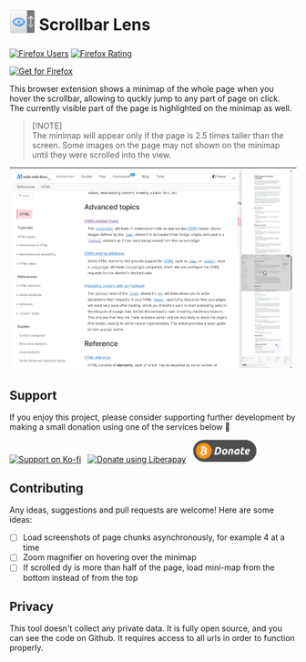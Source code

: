 # <sub><img src="./src/icon.png" height="45" width="45"></sub> Scrollbar Lens

[![Firefox Users](https://img.shields.io/amo/users/scrollbar-lens?color=%23FF6611&label=users)](https://addons.mozilla.org/firefox/addon/scrollbar-lens/)
[![Firefox Rating](https://img.shields.io/amo/stars/scrollbar-lens?color=%23FF6611&label=stars)](https://addons.mozilla.org/firefox/addon/scrollbar-lens/)

<a href="https://addons.mozilla.org/firefox/addon/scrollbar-lens/"><img src="https://user-images.githubusercontent.com/585534/107280546-7b9b2a00-6a26-11eb-8f9f-f95932f4bfec.png" alt="Get for Firefox"></a>

This browser extension shows a minimap of the whole page when you hover the scrollbar, allowing to quckly jump to any part of page on click. The currently visible part of the page is highlighted on the minimap as well. 

> [!NOTE]\
> The minimap will appear only if the page is 2.5 times taller than the screen. Some images on the page may not shown on the minimap until they were scrolled into the view.

| ![Screenshot 1](assets/screenshot.png) |
|-|

## Support
If you enjoy this project, please consider supporting further development by making a small donation using one of the services below 🙏 

<a href="https://ko-fi.com/emvaized"><img src="https://cdn.prod.website-files.com/5c14e387dab576fe667689cf/64f1a9ddd0246590df69ea0b_kofi_long_button_red%25402x-p-800.png" alt="Support on Ko-fi" height="40"></a> &nbsp; <a href="https://liberapay.com/emvaized/donate"><img alt="Donate using Liberapay" src="https://liberapay.com/assets/widgets/donate.svg" height="40"></a> &nbsp; <a href="https://emvaized.github.io/donate/bitcoin/"><img src="https://github.com/emvaized/emvaized.github.io/blob/main/donate/bitcoin/assets/bitcoin-donate-button.png?raw=true" alt="Donate Bitcoin" height="40" /></a>

## Contributing
Any ideas, suggestions and pull requests are welcome! Here are some ideas: 
- [ ] Load screenshots of page chunks asynchronously, for example 4 at a time 
- [ ] Zoom magnifier on hovering over the minimap 
- [ ] If scrolled dy is more than half of the page, load mini-map from the bottom instead of from the top

## Privacy
This tool doesn't collect any private data. It is fully open source, and you can see the code on Github. It requires access to all urls in order to function properly.